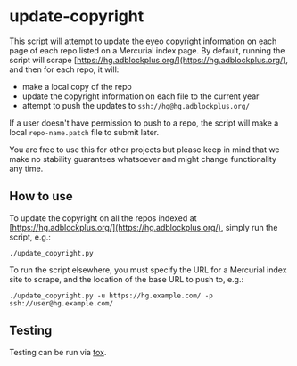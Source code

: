 # update-copyright

This script will attempt to update the eyeo copyright information on each
page of each repo listed on a Mercurial index page.
By default, running the script will scrape [https://hg.adblockplus.org/](https://hg.adblockplus.org/),
and then for each repo, it will:
* make a local copy of the repo
* update the copyright information on each file to the current year
* attempt to push the updates to `ssh://hg@hg.adblockplus.org/`

If a user doesn't have permission to push to a repo, the script will make a
local `repo-name.patch` file to submit later. 

You are free to use this for other projects but please keep in mind that we
make no stability guarantees whatsoever and might change functionality any
time.

## How to use

To update the copyright on all the repos indexed at [https://hg.adblockplus.org/](https://hg.adblockplus.org/),
simply run the script, e.g.:

    ./update_copyright.py

To run the script elsewhere, you must specify the URL for a Mercurial index
site to scrape, and the location of the base URL to push to, e.g.:

    ./update_copyright.py -u https://hg.example.com/ -p ssh://user@hg.example.com/

## Testing

Testing can be run via [tox](http://tox.readthedocs.org/).
